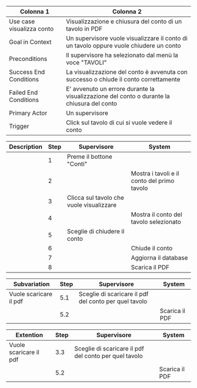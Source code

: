 | Colonna 1 | Colonna 2 |
| --------- | --------- |
| Use case visualizza conto | Visualizzazione e chiusura del conto  di un tavolo in PDF |
| Goal in Context           | Un supervisore vuole visualizzare il conto di un tavolo oppure vuole chiudere un conto |
| Preconditions             | Il supervisore ha selezionato dal menù la voce "TAVOLI" |
| Success End Conditions    | La visualizzazione del conto è avvenuta con successo o chiude il conto correttamente | 
| Failed End Conditions     | E' avvenuto un errore durante la visualizzazione del conto o durante la chiusura del conto | 
| Primary Actor             | Un supervisore  | 
| Trigger                   | Click sul tavolo di cui si vuole vedere il conto | 

| Description | Step | Supervisore | System |
| ----------- | ---- | ----------- | ------ |
|  | 1 | Preme il bottone "Conti" |  |
|  | 2 |  | Mostra i tavoli e il conto del primo tavolo |
|  | 3 | Clicca sul tavolo che vuole visualizzare |  |
|  | 4 |  | Mostra il conto del tavolo selezionato |
|  | 5 | Sceglie di chiudere il conto | |
|  | 6 | | Chiude il conto |
|  | 7 | | Aggiorna il database |
|  | 8 | | Scarica il PDF |

| Subvariation | Step | Supervisore | System |
| ------------ | ---- | ----------- | ------ |
| Vuole scaricare il pdf | 5.1 | Sceglie di scaricare il pdf del conto per quel tavolo | |
|  | 5.2 | | Scarica il PDF |

| Extention | Step | Supervisore | System |
| ------------ | ---- | ----------- | ------ |
| Vuole scaricare il pdf | 3.3 | Sceglie di scaricare il pdf del conto per quel tavolo | |
|  | 5.2 | | Scarica il PDF |
